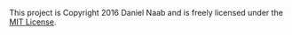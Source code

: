 This project is Copyright 2016 Daniel Naab and is freely licensed under the
[MIT License](https://github.com/jquery/jquery/blob/master/MIT-LICENSE.txt).
